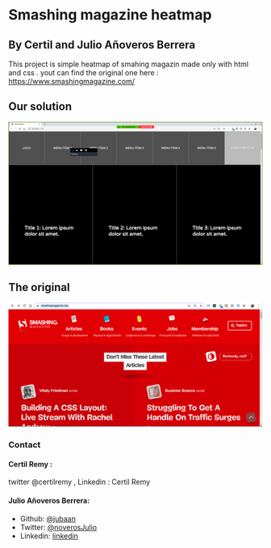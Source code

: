 # Smashing magazine heatmap

## By Certil and Julio Añoveros Berrera

This project is simple heatmap of smahing magazin made only with html and css . yout can find the original one here : https://www.smashingmagazine.com/

## Our solution
![our solution](./heatmap_smash.png)


## The original 
![our solution](./original.png)


### Contact 

#### Certil Remy : 
twitter @certilremy , Linkedin : Certil Remy 

#### Julio Añoveros Berrera:
- Github: [@jubaan](https://github.com/jubaan)
- Twitter: [@noverosJulio](https://twitter.com/AnoverosJulio)
- Linkedin: [linkedin](https://www.linkedin.com/in/julio-a%C3%B1overos-b987a8a0/)